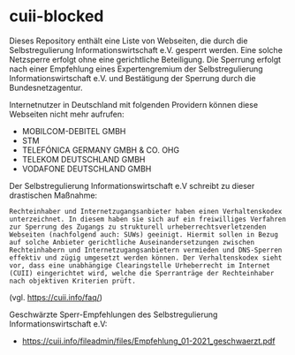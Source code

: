 # cuii-blocked
Dieses Repository enthält eine Liste von Webseiten, die durch die Selbstregulierung Informationswirtschaft e.V. gesperrt werden. Eine solche Netzsperre erfolgt ohne eine gerichtliche Beteiligung. Die Sperrung erfolgt nach einer Empfehlung eines Expertengremium der Selbstregulierung Informationswirtschaft e.V. und Bestätigung der Sperrung durch die Bundesnetzagentur.


Internetnutzer in Deutschland mit folgenden Providern können diese Webseiten nicht mehr aufrufen:
- MOBILCOM-DEBITEL GMBH
- STM
- TELEFÓNICA GERMANY GMBH & CO. OHG
- TELEKOM DEUTSCHLAND GMBH
- VODAFONE DEUTSCHLAND GMBH

Der Selbstregulierung Informationswirtschaft e.V schreibt zu dieser drastischen Maßnahme:


`Rechteinhaber und Internetzugangsanbieter haben einen Verhaltenskodex unterzeichnet. In diesem haben sie sich auf ein freiwilliges Verfahren zur Sperrung des Zugangs zu strukturell urheberrechtsverletzenden Webseiten (nachfolgend auch: SUWs) geeinigt. Hiermit sollen in Bezug auf solche Anbieter gerichtliche Auseinandersetzungen zwischen Rechteinhabern und Internetzugangsanbietern vermieden und DNS-Sperren effektiv und zügig umgesetzt werden können. Der Verhaltenskodex sieht vor, dass eine unabhängige Clearingstelle Urheberrecht im Internet (CUII) eingerichtet wird, welche die Sperranträge der Rechteinhaber nach objektiven Kriterien prüft.` 

(vgl. https://cuii.info/faq/)

Geschwärzte Sperr-Empfehlungen des Selbstregulierung Informationswirtschaft e.V:
- https://cuii.info/fileadmin/files/Empfehlung_01-2021_geschwaerzt.pdf
